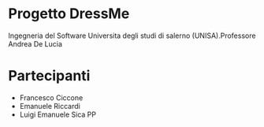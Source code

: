 # Progetto DressMe
Ingegneria del Software Universita degli studi di salerno (UNISA).Professore Andrea De Lucia

# Partecipanti
* Francesco Ciccone
* Emanuele Riccardi 
* Luigi Emanuele Sica PP
